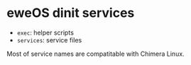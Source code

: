 # eweOS dinit services

- `exec`: helper scripts
- `services`: service files

Most of service names are compatitable with Chimera Linux.
